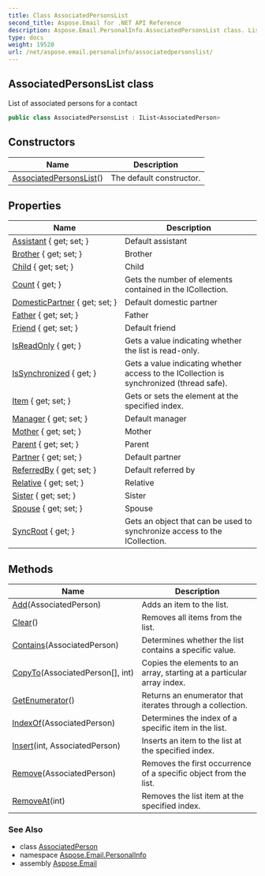 ```yaml
---
title: Class AssociatedPersonsList
second_title: Aspose.Email for .NET API Reference
description: Aspose.Email.PersonalInfo.AssociatedPersonsList class. List of associated persons for a contact
type: docs
weight: 19520
url: /net/aspose.email.personalinfo/associatedpersonslist/
---
```

## AssociatedPersonsList class

List of associated persons for a contact

```csharp
public class AssociatedPersonsList : IList<AssociatedPerson>
```

## Constructors

| Name | Description |
| --- | --- |
| [AssociatedPersonsList](associatedpersonslist/)() | The default constructor. |

## Properties

| Name | Description |
| --- | --- |
| [Assistant](../../aspose.email.personalinfo/associatedpersonslist/assistant/) { get; set; } | Default assistant |
| [Brother](../../aspose.email.personalinfo/associatedpersonslist/brother/) { get; set; } | Brother |
| [Child](../../aspose.email.personalinfo/associatedpersonslist/child/) { get; set; } | Child |
| [Count](../../aspose.email.personalinfo/associatedpersonslist/count/) { get; } | Gets the number of elements contained in the ICollection. |
| [DomesticPartner](../../aspose.email.personalinfo/associatedpersonslist/domesticpartner/) { get; set; } | Default domestic partner |
| [Father](../../aspose.email.personalinfo/associatedpersonslist/father/) { get; set; } | Father |
| [Friend](../../aspose.email.personalinfo/associatedpersonslist/friend/) { get; set; } | Default friend |
| [IsReadOnly](../../aspose.email.personalinfo/associatedpersonslist/isreadonly/) { get; } | Gets a value indicating whether the list is read-only. |
| [IsSynchronized](../../aspose.email.personalinfo/associatedpersonslist/issynchronized/) { get; } | Gets a value indicating whether access to the ICollection is synchronized (thread safe). |
| [Item](../../aspose.email.personalinfo/associatedpersonslist/item/) { get; set; } | Gets or sets the element at the specified index. |
| [Manager](../../aspose.email.personalinfo/associatedpersonslist/manager/) { get; set; } | Default manager |
| [Mother](../../aspose.email.personalinfo/associatedpersonslist/mother/) { get; set; } | Mother |
| [Parent](../../aspose.email.personalinfo/associatedpersonslist/parent/) { get; set; } | Parent |
| [Partner](../../aspose.email.personalinfo/associatedpersonslist/partner/) { get; set; } | Default partner |
| [ReferredBy](../../aspose.email.personalinfo/associatedpersonslist/referredby/) { get; set; } | Default referred by |
| [Relative](../../aspose.email.personalinfo/associatedpersonslist/relative/) { get; set; } | Relative |
| [Sister](../../aspose.email.personalinfo/associatedpersonslist/sister/) { get; set; } | Sister |
| [Spouse](../../aspose.email.personalinfo/associatedpersonslist/spouse/) { get; set; } | Spouse |
| [SyncRoot](../../aspose.email.personalinfo/associatedpersonslist/syncroot/) { get; } | Gets an object that can be used to synchronize access to the ICollection. |

## Methods

| Name | Description |
| --- | --- |
| [Add](../../aspose.email.personalinfo/associatedpersonslist/add/)(AssociatedPerson) | Adds an item to the list. |
| [Clear](../../aspose.email.personalinfo/associatedpersonslist/clear/)() | Removes all items from the list. |
| [Contains](../../aspose.email.personalinfo/associatedpersonslist/contains/)(AssociatedPerson) | Determines whether the list contains a specific value. |
| [CopyTo](../../aspose.email.personalinfo/associatedpersonslist/copyto/)(AssociatedPerson[], int) | Copies the elements to an array, starting at a particular array index. |
| [GetEnumerator](../../aspose.email.personalinfo/associatedpersonslist/getenumerator/)() | Returns an enumerator that iterates through a collection. |
| [IndexOf](../../aspose.email.personalinfo/associatedpersonslist/indexof/)(AssociatedPerson) | Determines the index of a specific item in the list. |
| [Insert](../../aspose.email.personalinfo/associatedpersonslist/insert/)(int, AssociatedPerson) | Inserts an item to the list at the specified index. |
| [Remove](../../aspose.email.personalinfo/associatedpersonslist/remove/)(AssociatedPerson) | Removes the first occurrence of a specific object from the list. |
| [RemoveAt](../../aspose.email.personalinfo/associatedpersonslist/removeat/)(int) | Removes the list item at the specified index. |

### See Also

* class [AssociatedPerson](../associatedperson/)
* namespace [Aspose.Email.PersonalInfo](../../aspose.email.personalinfo/)
* assembly [Aspose.Email](../../)


